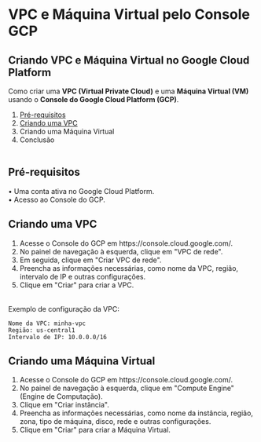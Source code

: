 # VPC e Máquina Virtual pelo Console GCP

## Criando VPC e Máquina Virtual no Google Cloud Platform
Como criar uma <b>VPC (Virtual Private Cloud)</b> e uma <b>Máquina Virtual (VM)</b> usando o <b>Console do Google Cloud Platform (GCP)</b>.

<table>
	<ol>
		<li><a href="https://github.com/leostella97/vpc-vm-gcp#pr%C3%A9-requisitos">Pré-requisitos</a>
		<li><a href="https://github.com/leostella97/vpc-vm-gcp#criando-uma-vpc">Criando uma VPC</a>
		<li>Criando uma Máquina Virtual
		<li>Conclusão
</table>

## Pré-requisitos
• Uma conta ativa no Google Cloud Platform.
<br>
• Acesso ao Console do GCP.

## Criando uma VPC
<table>
	<ol>
		<li>Acesse o Console do GCP em https://console.cloud.google.com/.
		<li>No painel de navegação à esquerda, clique em "VPC de rede".
		<li>Em seguida, clique em "Criar VPC de rede".
		<li>Preencha as informações necessárias, como nome da VPC, região, intervalo de IP e outras configurações.
		<li>Clique em "Criar" para criar a VPC.
	</ol>
</table>

Exemplo de configuração da VPC:

	Nome da VPC: minha-vpc
	Região: us-central1
	Intervalo de IP: 10.0.0.0/16

## Criando uma Máquina Virtual
<table>
	<ol>
		<li>Acesse o Console do GCP em https://console.cloud.google.com/.
		<li>No painel de navegação à esquerda, clique em "Compute Engine" (Engine de Computação).
		<li>Clique em "Criar instância".
		<li>Preencha as informações necessárias, como nome da instância, região, zona, tipo de máquina, disco, rede e outras configurações.
		<li>Clique em "Criar" para criar a Máquina Virtual.
	</ol>
</table>
